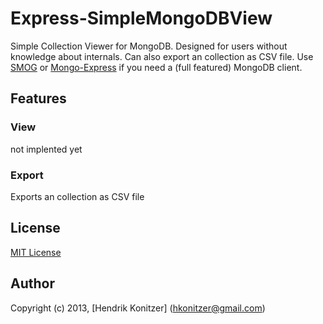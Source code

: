                                         
# Express-SimpleMongoDBView

Simple Collection Viewer for MongoDB. Designed for users without knowledge about internals.
Can also export an collection as CSV file.
Use [SMOG](https://github.com/wearefractal/smog) or [Mongo-Express](https://github.com/andzdroid/mongo-express) if you need a (full featured) MongoDB client.

## Features

### View

not implented yet

### Export

Exports an collection as CSV file

## License

[MIT License](http://www.opensource.org/licenses/mit-license.php)

## Author

Copyright (c) 2013, [Hendrik Konitzer] (hkonitzer@gmail.com)
